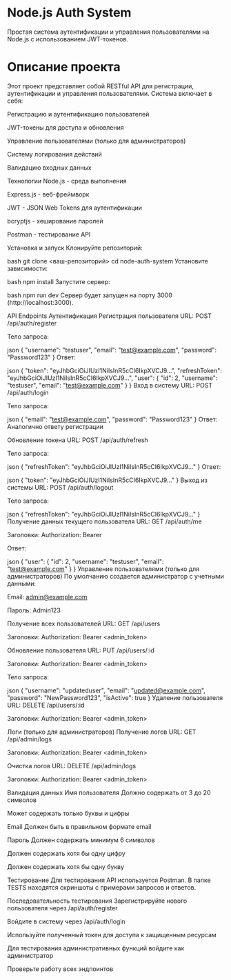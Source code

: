 # Node.js Auth System
Простая система аутентификации и управления пользователями на Node.js с использованием JWT-токенов.

# Описание проекта
Этот проект представляет собой RESTful API для регистрации, аутентификации и управления пользователями. Система включает в себя:

Регистрацию и аутентификацию пользователей

JWT-токены для доступа и обновления

Управление пользователями (только для администраторов)

Систему логирования действий

Валидацию входных данных

Технологии
Node.js - среда выполнения

Express.js - веб-фреймворк

JWT - JSON Web Tokens для аутентификации

bcryptjs - хеширование паролей

Postman - тестирование API

Установка и запуск
Клонируйте репозиторий:

bash
git clone <ваш-репозиторий>
cd node-auth-system
Установите зависимости:

bash
npm install
Запустите сервер:

bash
npm run dev
Сервер будет запущен на порту 3000 (http://localhost:3000).

API Endpoints
Аутентификация
Регистрация пользователя
URL: POST /api/auth/register

Тело запроса:

json
{
  "username": "testuser",
  "email": "test@example.com",
  "password": "Password123"
}
Ответ:

json
{
  "token": "eyJhbGciOiJIUzI1NiIsInR5cCI6IkpXVCJ9...",
  "refreshToken": "eyJhbGciOiJIUzI1NiIsInR5cCI6IkpXVCJ9...",
  "user": {
    "id": 2,
    "username": "testuser",
    "email": "test@example.com"
  }
}
Вход в систему
URL: POST /api/auth/login

Тело запроса:

json
{
  "email": "test@example.com",
  "password": "Password123"
}
Ответ: Аналогично ответу регистрации

Обновление токена
URL: POST /api/auth/refresh

Тело запроса:

json
{
  "refreshToken": "eyJhbGciOiJIUzI1NiIsInR5cCI6IkpXVCJ9..."
}
Ответ:

json
{
  "token": "eyJhbGciOiJIUzI1NiIsInR5cCI6IkpXVCJ9..."
}
Выход из системы
URL: POST /api/auth/logout

Тело запроса:

json
{
  "refreshToken": "eyJhbGciOiJIUzI1NiIsInR5cCI6IkpXVCJ9..."
}
Получение данных текущего пользователя
URL: GET /api/auth/me

Заголовки: Authorization: Bearer <token>

Ответ:

json
{
  "user": {
    "id": 2,
    "username": "testuser",
    "email": "test@example.com"
  }
}
Управление пользователями (только для администраторов)
По умолчанию создается администратор с учетными данными:

Email: admin@example.com

Пароль: Admin123

Получение всех пользователей
URL: GET /api/users

Заголовки: Authorization: Bearer <admin_token>

Обновление пользователя
URL: PUT /api/users/:id

Заголовки: Authorization: Bearer <admin_token>

Тело запроса:

json
{
  "username": "updateduser",
  "email": "updated@example.com",
  "password": "NewPassword123",
  "isActive": true
}
Удаление пользователя
URL: DELETE /api/users/:id

Заголовки: Authorization: Bearer <admin_token>

Логи (только для администраторов)
Получение логов
URL: GET /api/admin/logs

Заголовки: Authorization: Bearer <admin_token>

Очистка логов
URL: DELETE /api/admin/logs

Заголовки: Authorization: Bearer <admin_token>

Валидация данных
Имя пользователя
Должно содержать от 3 до 20 символов

Может содержать только буквы и цифры

Email
Должен быть в правильном формате email

Пароль
Должен содержать минимум 6 символов

Должен содержать хотя бы одну цифру

Должен содержать хотя бы одну букву

Тестирование
Для тестирования API используется Postman. В папке TESTS находятся скриншоты с примерами запросов и ответов.

Последовательность тестирования
Зарегистрируйте нового пользователя через /api/auth/register

Войдите в систему через /api/auth/login

Используйте полученный токен для доступа к защищенным ресурсам

Для тестирования административных функций войдите как администратор

Проверьте работу всех эндпоинтов

